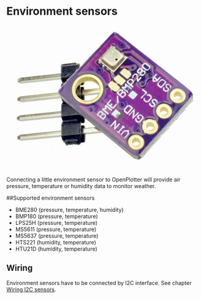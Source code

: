 # Environment sensors

![](BME280.jpg)

Connecting a little environment sensor to OpenPlotter will provide air pressure, temperature or humidity data to monitor weather.

##Supported environment sensors

* BME280 (pressure, temperature, humidity)
* BMP180 (pressure, temperature)
* LPS25H (pressure, temperature)
* MS5611 (pressure, temperature)
* MS5637 (pressure, temperature)
* HTS221 (humidity, temperature)
* HTU21D (humidity, temperature)

## Wiring

Environment sensors have to be connected by I2C interface. See chapter [Wiring I2C sensors](/wiring-i2c-sensors.md).